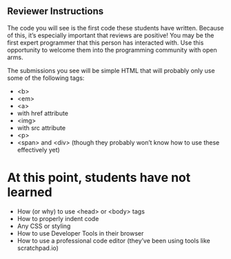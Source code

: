 ## Reviewer Instructions
The code you will see is the first code these students have written. Because of this, it’s especially important that reviews are positive! You may be the first expert programmer that this person has interacted with. Use this opportunity to welcome them into the programming community with open arms.

The submissions you see will be simple HTML that will probably only use some of the following tags:
* \<b>
* \<em>
* \<a>
* with href attribute
* \<img>
* with src attribute 
* \<p>
* \<span> and \<div> (though they probably won’t know how to use these effectively yet)

# At this point, students have not learned
* How (or why) to use \<head> or \<body> tags
* How to properly indent code
* Any CSS or styling
* How to use Developer Tools in their browser
* How to use a professional code editor (they’ve been using tools like scratchpad.io)
